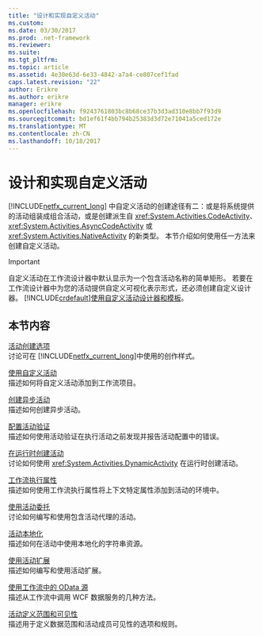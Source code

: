 ```yaml
---
title: "设计和实现自定义活动"
ms.custom: 
ms.date: 03/30/2017
ms.prod: .net-framework
ms.reviewer: 
ms.suite: 
ms.tgt_pltfrm: 
ms.topic: article
ms.assetid: 4e30e63d-6e33-4842-a7a4-ce807cef1fad
caps.latest.revision: "22"
author: Erikre
ms.author: erikre
manager: erikre
ms.openlocfilehash: f9243761803bc8b68ce37b3d3ad310e8bb7f93d9
ms.sourcegitcommit: bd1ef61f4bb794b25383d3d72e71041a5ced172e
ms.translationtype: MT
ms.contentlocale: zh-CN
ms.lasthandoff: 10/18/2017
---
```

# <a name="designing-and-implementing-custom-activities"></a>设计和实现自定义活动
[!INCLUDE[netfx_current_long](../../../includes/netfx-current-long-md.md)] 中自定义活动的创建途径有二：或是将系统提供的活动组装成组合活动，或是创建派生自 <xref:System.Activities.CodeActivity>、<xref:System.Activities.AsyncCodeActivity> 或 <xref:System.Activities.NativeActivity> 的新类型。 本节介绍如何使用任一方法来创建自定义活动。  
  
> [!IMPORTANT]
>  自定义活动在工作流设计器中默认显示为一个包含活动名称的简单矩形。 若要在工作流设计器中为您的活动提供自定义可视化表示形式，还必须创建自定义设计器。 [!INCLUDE[crdefault](../../../includes/crdefault-md.md)][使用自定义活动设计器和模板](../../../docs/framework/windows-workflow-foundation/using-custom-activity-designers-and-templates.md)。  
  
## <a name="in-this-section"></a>本节内容  
 [活动创建选项](../../../docs/framework/windows-workflow-foundation/activity-authoring-options-in-wf.md)  
 讨论可在 [!INCLUDE[netfx_current_long](../../../includes/netfx-current-long-md.md)]中使用的创作样式。  
  
 [使用自定义活动](../../../docs/framework/windows-workflow-foundation/using-a-custom-activity.md)  
 描述如何将自定义活动添加到工作流项目。  
  
  [创建异步活动](../../../docs/framework/windows-workflow-foundation/creating-asynchronous-activities-in-wf.md)  
 描述如何创建异步活动。  
  
 [配置活动验证](../../../docs/framework/windows-workflow-foundation/configuring-activity-validation.md)  
 描述如何使用活动验证在执行活动之前发现并报告活动配置中的错误。  
  
 [在运行时创建活动](../../../docs/framework/windows-workflow-foundation/creating-an-activity-at-runtime-with-dynamicactivity.md)  
 讨论如何使用 <xref:System.Activities.DynamicActivity> 在运行时创建活动。  
  
 [工作流执行属性](../../../docs/framework/windows-workflow-foundation/workflow-execution-properties.md)  
 描述如何使用工作流执行属性将上下文特定属性添加到活动的环境中。  
  
 [使用活动委托](../../../docs/framework/windows-workflow-foundation/using-activity-delegates.md)  
 讨论如何编写和使用包含活动代理的活动。  
  
 [活动本地化](../../../docs/framework/windows-workflow-foundation/activity-localization.md)  
 描述如何在活动中使用本地化的字符串资源。  
  
 [使用活动扩展](../../../docs/framework/windows-workflow-foundation/using-activity-extensions.md)  
 描述如何编写和使用活动扩展。  
  
 [使用工作流中的 OData 源](../../../docs/framework/windows-workflow-foundation/consuming-odata-feeds-from-a-workflow.md)  
 描述从工作流中调用 WCF 数据服务的几种方法。  
  
 [活动定义范围和可见性](../../../docs/framework/windows-workflow-foundation/activity-definition-scoping-and-visibility.md)  
 描述用于定义数据范围和活动成员可见性的选项和规则。
